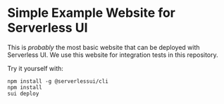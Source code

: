 # Simple Example Website for Serverless UI

This is _probably_ the most basic website that can be deployed with Serverless UI. We use this website for integration tests in this repository.

Try it yourself with:

```shell
npm install -g @serverlessui/cli
npm install
sui deploy
```

